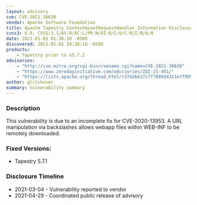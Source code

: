 ```yaml
---
layout: advisory
cve: CVE-2021-30638
vendor: Apache Software Foundation
title: Apache Tapestry ContextAssetRequestHandler Information Disclosure
cvss3: 0.0, CVSS:3.1/AV:N/AC:L/PR:N/UI:N/S:U/C:N/I:N/A:N
date: 2021-01-01 01:38:18 -0500
discovered: 2021-01-01 19:38:18 -0500
products:
    - Tapestry prior to v5.7.2
advisories:
    - "http://cve.mitre.org/cgi-bin/cvename.cgi?name=CVE-2021-30638"
    - "https://www.zerodayinitiative.com/advisories/ZDI-21-491/"
    - "https://lists.apache.org/thread.html/r37dab61fc7f7088d4311e7f995ef4117d58d86a675f0256caa6991eb%40%3Cusers.tapestry.apache.org%3E"
author: glitchnsec
summary: Vulnerability summary
---
```


### Description

This vulnerability is due to an incomplete fix for CVE-2020-13953. A URL manipulation via backslashes allows webapp files within WEB-INF to be remotely downloaded.

### Fixed Versions:
- Tapestry 5.7.1

### Disclosure Timeline

- 2021-03-04 - Vulnerability reported to vendor
- 2021-04-29 - Coordinated public release of advisory